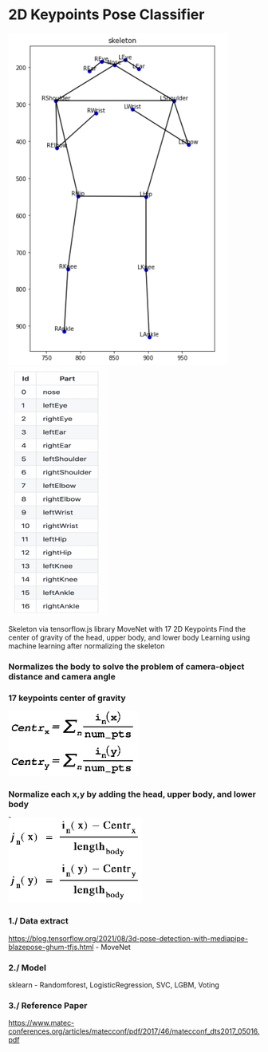 # 2D Keypoints Pose Classifier

![pose_skeleton](img/skeleton.png) <img src="/img/keypoints.png" width="200" height="500"/>

Skeleton via tensorflow.js library
MoveNet with 17 2D Keypoints
Find the center of gravity of the head, upper body, and lower body
Learning using machine learning after normalizing the skeleton

### Normalizes the body to solve the problem of camera-object distance and camera angle

### 17 keypoints center of gravity
![pose_centr1](img/centr1.png)

### Normalize each x,y by adding the head, upper body, and lower body
![pose_centr2](img/centr2.png)

### 1./ Data extract
https://blog.tensorflow.org/2021/08/3d-pose-detection-with-mediapipe-blazepose-ghum-tfjs.html - MoveNet

### 2./ Model
sklearn -
Randomforest, LogisticRegression, SVC, LGBM, Voting

### 3./ Reference Paper
https://www.matec-conferences.org/articles/matecconf/pdf/2017/46/matecconf_dts2017_05016.pdf
